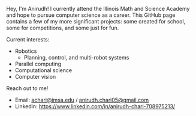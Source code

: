 Hey, I'm Anirudh! I currently attend the Illinois Math and Science Academy and hope to pursue computer science as a career. This GitHub page contains a few of my more significant projects: some created for school, some for competitions, and some just for fun. 

Current interests:
  - Robotics
    - Planning, control, and multi-robot systems
  - Parallel computing
  - Computational science
  - Computer vision

Reach out to me!
  - Email: achari@imsa.edu / anirudh.chari05@gmail.com
  - Linkedin: https://www.linkedin.com/in/anirudh-chari-708975213/
